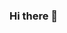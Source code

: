 ### Hi there 👋

<!--
**henriettetuombe/henriettetuombe** is a ✨ _special_ ✨ repository because its `README.md` (this file) appears on your GitHub profile.

- 🌱 I’m currently learning Software Engineering at The African Leadership University
- 👯 I’m looking to collaborate on open-source project/ hackathons 
- 📫 How to reach me: h.tuombe@alustudent.com
- 😄 Pronouns: She/Her
- ⚡ Fun fact: 
-->
